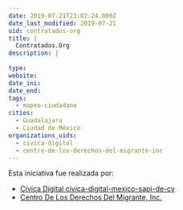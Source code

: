 ```yaml
---
date: 2019-07-21T23:02:24.000Z
date_last_modified: 2019-07-21
uid: contratados-org
title: |
  Contratados.Org
description: |
  
type: 
website: 
date_ini: 
date_end: 
tags:
  - mapeo-ciudadano
cities: 
  - Guadalajara
  - Ciudad de México
organizations_uids:
  - civica-digital
  - centro-de-los-derechos-del-migrante-inc
---
```


Esta iniciativa fue realizada por:

- [Cívica Digital civica-digital-mexico-sapi-de-cv](/organizaciones/civica-digital)
- [Centro De Los Derechos Del Migrante, Inc.](/organizaciones/centro-de-los-derechos-del-migrante-inc)
